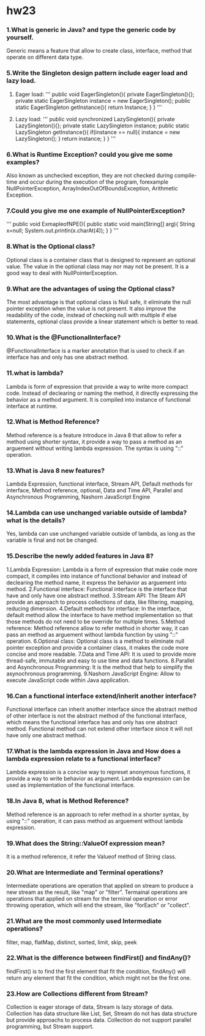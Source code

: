 # hw23

### 1.What is generic in Java?  and type the generic code by yourself.
Generic means a feature that allow to create class, interface, method that operate on different data type.

### 5.Write the Singleton design pattern include eager load and lazy load. 
1. Eager load:
'''
public void EagerSingleton(){
    private EagerSingleton(){};
    private static EagerSingleton instance = new EagerSingleton();
    public static EagerSingleton getInstance(){
        return Instance;
    }
}
'''

2. Lazy load:
'''
public void synchronized LazySingleton(){
    private LazySingleton(){};
    private static LazySingleton instance;
    public static LazySingleton getInstance(){
        if(instance == null){
            instance = new LazySingleton();
        }
        return instance;
    }
}
'''

### 6.What is Runtime Exception? could you give me some examples?
Also known as unchecked exception, they are not checked during compile-time and occur during the execution of the program, forexample NullPointerException, ArrayIndexOutOfBoundsException, Arithmetic Exception.

### 7.Could you give me one example of NullPointerException?
'''
public void ExmapleofNPE(){
    public static void main(String[] arg){
        String x=null;
        System.out.println(x.charAt(4));
    }
}
'''

### 8.What is the Optional class?
Optional class is a container class that is designed to represent an optional value. The value in the optional class may nor may not be present. It is a good way to deal with NullPointerException.

### 9.What are the advantages of using the Optional class?
The most advantage is that optional class is Null safe, it eliminate the null pointer exception when the value is not present. It also improve the readability of the code, instead of checking null with multiple if else statements, optional class provide a linear statement which is better to read.

### 10.What is the @FunctionalInterface?
@FunctionalInterface is a marker annotation that is used to check if an interface has and only has one abstract method.

### 11.what is lambda?
Lambda is form of expression that provide a way to write more compact code. Instead of declearing or naming the method, it directly expressing the behavior as a method argument. It is compiled into instance of functional interface at runtime.

### 12.What is Method Reference?
Method reference is a feature introduce in Java 8 that allow to refer a method using shorter syntax, it provide a way to pass a method as an arguement without writing lambda expression. The syntax is using "::" operation.

### 13.What is Java 8 new features?
Lambda Expression, functional interface, Stream API, Default methods for interface, Method reference, optional, Data and Time API, Parallel and Asynchronous Programming, Nashorn JavaScript Engine

### 14.Lambda can use unchanged variable outside of lambda? what is the details?
Yes, lambda can use unchanged variable outside of lambda, as long as the variable is final and not be changed.

### 15.Describe the newly added features in Java 8?
1.Lambda Expression: Lambda is a form of expression that make code more compact, it compiles into instance of functional behavior and instead of declearing the method name, it express the behavior as arguement into method.
2.Functional interface: Functional interface is the interface that have and only have one abstract method.
3.Stream API: The Steam API provide an approach to process collections of data, like filtering, mapping, reducing dimension.
4.Default methods for interface: In the interface, default method allow the interface to have method implementation so that those methods do not need to be override for multiple times.
5.Method reference: Method reference allow to refer method in shorter way, it can pass an method as arguement without lambda function by using "::" operation.
6.Optional class: Optional class is a method to eliminate null pointer exception and provide a container class, it makes the code more concise and more readable.
7.Data and Time API: It is used to provide more thread-safe, immutable and easy to use time and data functions.
8.Parallel and Asynchronous Programming: It is the method that help to simplify the asynochronous programming.
9.Nashorn JavaScript Engine: Allow to execute JavaScript code within Java application.

### 16.Can a functional interface extend/inherit another interface?
Functional interface can inherit another interface since the abstract method of other interface is not the abstract method of the functional interface, which means the functional interface has and only has one abstract method. Functional method can not extend other interface since it will not have only one abstract method.

### 17.What is the lambda expression in Java and How does a lambda expression relate to a functional interface?
Lambda expression is a concise way to represet anonymous functions, it provide a way to write behavior as argument. Lambda expression can be used as implementation of the functional interface. 

### 18.In Java 8, what is Method Reference?
Method reference is an approach to refer method in a shorter syntax, by using "::" operation, it can pass method as arguement without lambda expression.

### 19.What does the String::ValueOf expression mean?
It is a method reference, it refer the Valueof method of String class.

### 20.What are Intermediate and Terminal operations?
Intermediate operations are operation that applied on stream to produce a new stream as the result, like "map" or "filter". Termainal operations are operations that applied on stream for the terminal operation or error throwing operation, which will end the stream, like "forEach" or "collect".

### 21.What are the most commonly used Intermediate operations?
filter, map, flatMap, distinct, sorted, limit, skip, peek

### 22.What is the difference between findFirst() and findAny()?
findFirst() is to find the first element that fit the condition, findAny() will return any element that fit the condition, which might not be the first one.

### 23.How are Collections different from Stream?
Collection is eager storage of data, Stream is lazy storage of data. Collection has data structure like List, Set, Stream do not has data structure but provide approachs to process data. Collection do not support parallel programming, but Stream support.